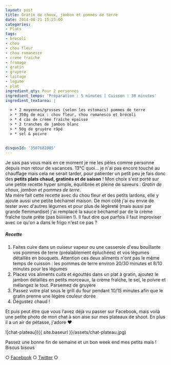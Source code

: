 ```yaml
---
layout: post
title: Gratin de choux, jambon et pommes de terre
date: 2014-08-21 15:23:00
categories: 
- Plats
tags: 
- brocoli
- chou
- chou fleur
- chou romanesco
- creme fraiche
- fromage
- gratin
- gruyere
- laitage
- legume
- plat
ingredient_qty: Pour 2 personnes
ingredient_temps: 'Préparation : 5 minutes | Cuisson : 30 minutes'
ingredient_textarea: |
  
  > * 2 moyennes/grosses (selon les estomacs) pommes de terre
  > * 350g de mix : chou fleur, chou romanesco et brocoli
  > * 4 càs de crème fraîche épaisse
  > * 2 tranches de jambon blanc
  > * 50g de gruyère râpé
  > * sel & poivre
  
  
disqusId: '3587682985'
---
```


Je sais pas vous mais en ce moment je me les pèles comme personne depuis mon retour de vacances. 13°C quoi... je n'ai pas encore touché au chauffage mais cela ne serait tarder, pour patienter un petit peu je fais donc des **petits plats chaud, gratinés et de saison** ! Mon choix s'est porté sur une petite recette hyper simple, équilibrée et pleine de saveurs : _Gratin de choux, jambon et pommes de terre_.  
Ma mère fait cette recette avec du chou fleur et des petits lardons, elle y ajoute aussi une petite béchamel maison. De mon côté j'ai eu envie de tester avec d'autres légumes et pour plus de légèreté (mais aussi par grande flemmardise) j'ai remplacé la sauce béchamel par de la crème fraîche toute prête (pas biiiiiiien !). Il faut dire que parfois il faut improviser avec ce qu'on a dans le frigo n'est ce pas ?

##### Recette

1.  Faites cuire dans un cuiseur vapeur ou une casserole d'eau bouillante vos pommes de terre (préalablement épluchées) et vos légumes détaillés en bouquets. Attention ces deux aliments n'ont pas le même temps de cuisson : les pommes de terre environ 20/30 minutes et 8/10 minutes pour les légumes
2.  Placez vos aliments cuits et égouttés dans un plat à gratin, ajoutez le jambon détaillés en petits morceaux, la crème fraîche, le sel, le poivre et mélangez le tout. Parsemez de gruyère
3.  Passez votre plat sous le grill du four pendant 10/15 minutes afin que le gratin prenne une légère couleur dorée
4.  Dégustez chaud !

Et puis peut être que vous l'avez déjà vu passer sur Facebook, mais voilà une petite photo de mon chat à son aise sur mes plateaux de shoot. En plus il a un air de pétasse, j'adore ❤

![chat-plateau]({{ site.baseurl }}/assets/chat-plateau.jpg)

Passez une bonne fin de semaine et un bon week end mes petits maïs !  
Bisous bisous

○ [Facebook](https://www.facebook.com/crokmou.blog) ○ [Twitter](https://twitter.com/Crokmou) ○